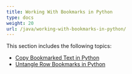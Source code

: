 ```yaml
---
title: Working With Bookmarks in Python
type: docs
weight: 20
url: /java/working-with-bookmarks-in-python/
---
```


This section includes the following topics:

- [Copy Bookmarked Text in Python](https://docs.aspose.com/words/java/copy-bookmarked-text-in-python/)
- [Untangle Row Bookmarks in Python](https://docs.aspose.com/words/java/untangle-row-bookmarks-in-python/)
